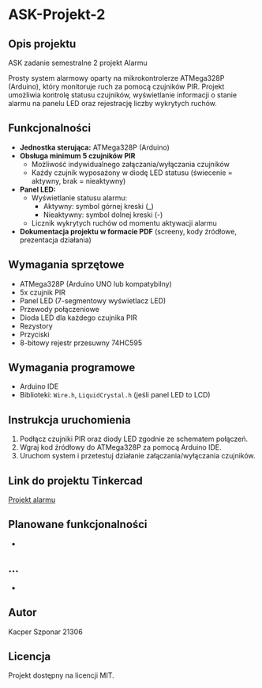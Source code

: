 # ASK-Projekt-2

## Opis projektu

ASK zadanie semestralne 2 projekt Alarmu

Prosty system alarmowy oparty na mikrokontrolerze ATMega328P (Arduino), który monitoruje ruch za pomocą czujników PIR. Projekt umożliwia kontrolę statusu czujników, wyświetlanie informacji o stanie alarmu na panelu LED oraz rejestrację liczby wykrytych ruchów.

## Funkcjonalności

- **Jednostka sterująca:** ATMega328P (Arduino)
- **Obsługa minimum 5 czujników PIR**
  - Możliwość indywidualnego załączania/wyłączania czujników
  - Każdy czujnik wyposażony w diodę LED statusu (świecenie = aktywny, brak = nieaktywny)
- **Panel LED:**
  - Wyświetlanie statusu alarmu:
    - Aktywny: symbol górnej kreski (\_)
    - Nieaktywny: symbol dolnej kreski (-)
  - Licznik wykrytych ruchów od momentu aktywacji alarmu
- **Dokumentacja projektu w formacie PDF** (screeny, kody źródłowe, prezentacja działania)

## Wymagania sprzętowe

- ATMega328P (Arduino UNO lub kompatybilny)
- 5x czujnik PIR 
- Panel LED (7-segmentowy wyświetlacz LED)
- Przewody połączeniowe
- Dioda LED dla każdego czujnika PIR
- Rezystory
- Przyciski
- 8-bitowy rejestr przesuwny 74HC595

## Wymagania programowe

- Arduino IDE
- Biblioteki: `Wire.h`, `LiquidCrystal.h` (jeśli panel LED to LCD)

## Instrukcja uruchomienia

1. Podłącz czujniki PIR oraz diody LED zgodnie ze schematem połączeń.
2. Wgraj kod źródłowy do ATMega328P za pomocą Arduino IDE.
3. Uruchom system i przetestuj działanie załączania/wyłączania czujników.


## Link do projektu Tinkercad

[Projekt alarmu]([https://www.genome.gov/](https://www.tinkercad.com/things/hQb4lW148Oe-ask-projekt-2-alarm?sharecode=8xqfxaY5XNDh9_qgL-9ZIHNmJORLkDzH7wIwF1iYf2Y))

## Planowane funkcjonalności

-

## ...

-

## Autor

Kacper Szponar
21306

## Licencja

Projekt dostępny na licencji MIT.
